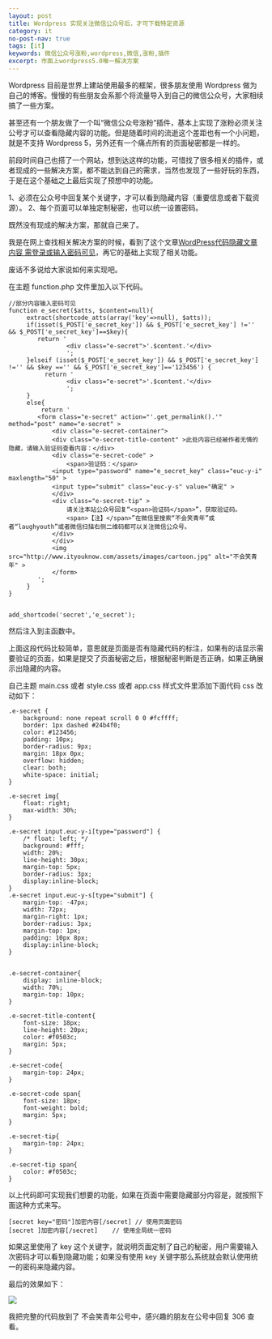 ```yaml
---
layout: post
title: Wordpress 实现关注微信公众号后，才可下载特定资源
category: it
no-post-nav: true
tags: [it]
keywords: 微信公众号涨粉,wordpress,微信,涨粉,插件
excerpt: 市面上wordpress5.0唯一解决方案
---
```


Wordpress 目前是世界上建站使用最多的框架，很多朋友使用 Wordpress 做为自己的博客。慢慢的有些朋友会系那个将流量导入到自己的微信公众号，大家相续搞了一些方案。

甚至还有一个朋友做了一个叫“微信公众号涨粉”插件，基本上实现了涨粉必须关注公号才可以查看隐藏内容的功能。但是随着时间的流逝这个差距也有一个小问题，就是不支持 Wordpress 5，另外还有一个痛点所有的页面秘密都是一样的。

前段时间自己也搭了一个网站，想到达这样的功能，可惜找了很多相关的插件，或者现成的一些解决方案，都不能达到自己的需求，当然也发现了一些好玩的东西，于是在这个基础之上最后实现了预想中的功能。

1、必须在公众号中回复某个关键字，才可以看到隐藏内容（重要信息或者下载资源）。
2、每个页面可以单独定制秘密，也可以统一设置密码。


既然没有现成的解决方案，那就自己来了。

我是在网上查找相关解决方案的时候，看到了这个文章[WordPress代码隐藏文章内容 需登录或输入密码可见](https://www.joynop.com/p/82.html)，再它的基础上实现了相关功能。


废话不多说给大家说如何来实现吧。

在主题 function.php 文件里加入以下代码。

```
//部分内容输入密码可见
function e_secret($atts, $content=null){
	 extract(shortcode_atts(array('key'=>null), $atts));
	 if(isset($_POST['e_secret_key']) && $_POST['e_secret_key'] !='' && $_POST['e_secret_key']==$key){
		return '
				<div class="e-secret">'.$content.'</div>
				';
	 }elseif (isset($_POST['e_secret_key']) && $_POST['e_secret_key'] !='' && $key =='' && $_POST['e_secret_key']=='123456') {
		  return '
				<div class="e-secret">'.$content.'</div>
				';
	 }
	 else{
		 return '
		<form class="e-secret" action="'.get_permalink().'" method="post" name="e-secret" >
			<div class="e-secret-container">
			<div class="e-secret-title-content" >此处内容已经被作者无情的隐藏，请输入验证码查看内容：</div>
			<div class="e-secret-code" >
    			<span>验证码：</span>
			<input type="password" name="e_secret_key" class="euc-y-i" maxlength="50" >
			<input type="submit" class="euc-y-s" value="确定" >
    		</div>
			<div class="e-secret-tip" >
			    请关注本站公众号回复“<span>验证码</span>”，获取验证码。
			    <span>【注】</span>”在微信里搜索“不会笑青年”或者“laughyouth”或者微信扫描右侧二维码都可以关注微信公众号。
			</div>
			</div>
			<img src="http://www.ityouknow.com/assets/images/cartoon.jpg" alt="不会笑青年" >
			</form>
		';
	 }
}


add_shortcode('secret','e_secret');
```

然后注入到主函数中。


上面这段代码比较简单，意思就是页面是否有隐藏代码的标注，如果有的话显示需要验证的页面，如果是提交了页面秘密之后，根据秘密判断是否正确，如果正确展示出隐藏的内容。

自己主题 main.css 或者 style.css 或者 app.css 样式文件里添加下面代码 css 改动如下：



```
.e-secret {
    background: none repeat scroll 0 0 #fcffff;
    border: 1px dashed #24b4f0;
    color: #123456;
    padding: 10px;
    border-radius: 9px;
    margin: 18px 0px;
    overflow: hidden;
    clear: both;
	white-space: initial;
}

.e-secret img{
	float: right;
    max-width: 30%;
}

.e-secret input.euc-y-i[type="password"] {
    /* float: left; */
    background: #fff;
    width: 20%;
    line-height: 30px;
    margin-top: 5px;
    border-radius: 3px;
	display:inline-block;
}
.e-secret input.euc-y-s[type="submit"] {
    margin-top: -47px;
    width: 72px;
    margin-right: 1px;
    border-radius: 3px;
    margin-top: 1px;
    padding: 10px 8px;
	display:inline-block;
}


.e-secret-container{	
	display: inline-block;
    width: 70%;
    margin-top: 10px;
}

.e-secret-title-content{
	font-size: 18px;
    line-height: 20px;
    color: #f0503c;
    margin: 5px;
}

.e-secret-code{
	margin-top: 24px;
}

.e-secret-code span{
	font-size: 18px;
    font-weight: bold;
    margin: 5px;
}

.e-secret-tip{
	margin-top: 24px;
}

.e-secret-tip span{
	color: #f0503c;
}
```


以上代码即可实现我们想要的功能，如果在页面中需要隐藏部分内容是，就按照下面这种方式来写。


```
[secret key="密码"]加密内容[/secret] // 使用页面密码
[secret ]加密内容[/secret]    // 使用全局统一密码

```


如果这里使用了 key 这个关键字，就说明页面定制了自己的秘密，用户需要输入次密码才可以看到隐藏功能；如果没有使用 key 关键字那么系统就会默认使用统一的密码来隐藏内容。


最后的效果如下：

![](http://favorites.ren/assets/images/2020/it/wpsecret.png)


我把完整的代码放到了 不会笑青年公号中，感兴趣的朋友在公号中回复 306 查看。
